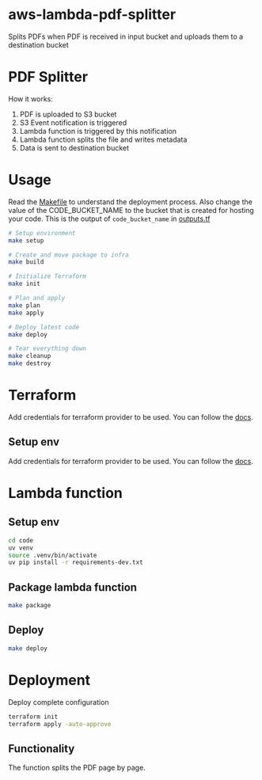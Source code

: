 # aws-lambda-pdf-splitter
Splits PDFs when PDF is received in input bucket and uploads them to a destination bucket

# PDF Splitter

How it works:

1. PDF is uploaded to S3 bucket
2. S3 Event notification is triggered
3. Lambda function is triggered by this notification
4. Lambda function splits the file and writes metadata
5. Data is sent to destination bucket

# Usage
Read the [Makefile](Makefile) to understand the deployment process. Also change the value of the CODE_BUCKET_NAME to the bucket that is created for hosting your code. This is the output of `code_bucket_name` in [outputs.tf](infra/outputs.tf)

```bash
# Setup environment
make setup

# Create and move package to infra
make build

# Initialize Terraform
make init

# Plan and apply
make plan
make apply

# Deploy latest code
make deploy

# Tear everything down
make cleanup
make destroy
```

# Terraform
Add credentials for terraform provider to be used. You can follow the [docs](https://registry.terraform.io/providers/hashicorp/aws/latest/docs).

## Setup env
Add credentials for terraform provider to be used. You can follow the [docs](https://registry.terraform.io/providers/hashicorp/aws/latest/docs).

# Lambda function

## Setup env

```zsh
cd code
uv venv
source .venv/bin/activate
uv pip install -r requirements-dev.txt
```

## Package lambda function

```zsh
make package
```

## Deploy
```zsh
make deploy
```

# Deployment

Deploy complete configuration
```zsh
terraform init
terraform apply -auto-approve
```

## Functionality
The function splits the PDF page by page.
